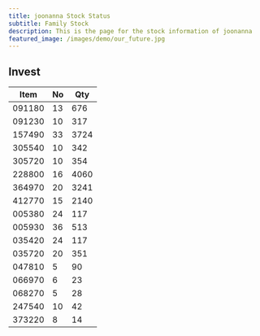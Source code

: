 ```yaml
---
title: joonanna Stock Status
subtitle: Family Stock 
description: This is the page for the stock information of joonanna
featured_image: /images/demo/our_future.jpg
---
```


## Invest

|  Item  | No | Qty  |
|--------|----|------|
| 091180 | 13 | 676  | 
| 091230 | 10 | 317  | 
| 157490 | 33 | 3724 | 
| 305540 | 10 | 342  |  
| 305720 | 10 | 354  |  
| 228800 | 16 | 4060 |  
| 364970 | 20 | 3241 |  
| 412770 | 15 | 2140 | 
| 005380 | 24 | 117  | 
| 005930 | 36 | 513  | 
| 035420 | 24 | 117  | 
| 035720 | 20 | 351  | 
| 047810 | 5  | 90   | 
| 066970 | 6  | 23   | 
| 068270 | 5  | 28   | 
| 247540 | 10 | 42   | 
| 373220 | 8  | 14   | 


